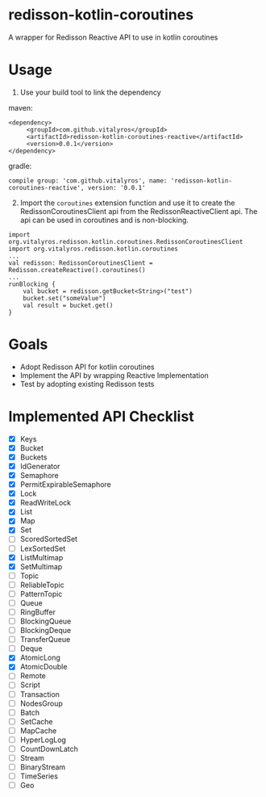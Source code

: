 # redisson-kotlin-coroutines
A wrapper for Redisson Reactive API to use in kotlin coroutines


# Usage

1. Use your build tool to link the dependency

maven:
```
<dependency>
     <groupId>com.github.vitalyros</groupId>
     <artifactId>redisson-kotlin-coroutines-reactive</artifactId>
     <version>0.0.1</version>
</dependency>
```

gradle:
```
compile group: 'com.github.vitalyros', name: 'redisson-kotlin-coroutines-reactive', version: '0.0.1'
```

2. Import the `coroutines` extension function and use it to create the RedissonCoroutinesClient api from the RedissonReactiveClient api. The api can be used in coroutines and is non-blocking.
```
import org.vitalyros.redisson.kotlin.coroutines.RedissonCoroutinesClient
import org.vitalyros.redisson.kotlin.coroutines
...
val redisson: RedissonCoroutinesClient = Redisson.createReactive().coroutines()
...
runBlocking {
    val bucket = redisson.getBucket<String>("test")
    bucket.set("someValue")
    val result = bucket.get()
}
```

# Goals
- Adopt Redisson API for kotlin coroutines
- Implement the API by wrapping Reactive Implementation
- Test by adopting existing Redisson tests

# Implemented API Checklist

- [x] Keys
- [x] Bucket
- [x] Buckets
- [x] IdGenerator
- [x] Semaphore
- [x] PermitExpirableSemaphore
- [x] Lock
- [x] ReadWriteLock
- [x] List
- [x] Map
- [x] Set
- [ ] ScoredSortedSet
- [ ] LexSortedSet
- [x] ListMultimap
- [x] SetMultimap
- [ ] Topic
- [ ] ReliableTopic
- [ ] PatternTopic
- [ ] Queue
- [ ] RingBuffer
- [ ] BlockingQueue
- [ ] BlockingDeque
- [ ] TransferQueue
- [ ] Deque
- [x] AtomicLong
- [x] AtomicDouble
- [ ] Remote
- [ ] Script
- [ ] Transaction
- [ ] NodesGroup
- [ ] Batch
- [ ] SetCache
- [ ] MapCache
- [ ] HyperLogLog 
- [ ] CountDownLatch
- [ ] Stream
- [ ] BinaryStream
- [ ] TimeSeries
- [ ] Geo